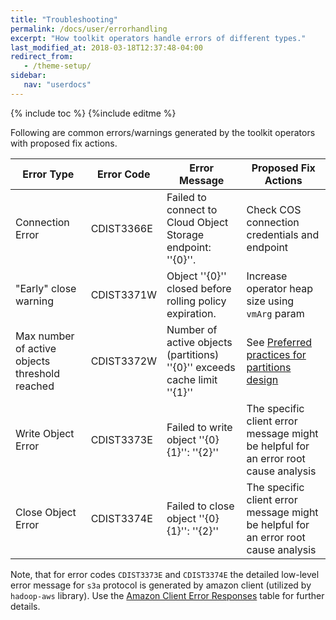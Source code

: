 ```yaml
---
title: "Troubleshooting"
permalink: /docs/user/errorhandling
excerpt: "How toolkit operators handle errors of different types."
last_modified_at: 2018-03-18T12:37:48-04:00
redirect_from:
   - /theme-setup/
sidebar:
   nav: "userdocs"
---
```

{% include toc %}
{%include editme %}

Following are common errors/warnings generated by the toolkit operators 
with proposed fix actions. 

| Error Type	                                 |Error Code |Error Message							                       | Proposed Fix Actions                           |
|------------------------------------------------|-----------|-------------------------------------------------------------|------------------------------------------------| 
| Connection Error	                             |CDIST3366E | Failed to connect to Cloud Object Storage endpoint: ''{0}''.| Check COS connection credentials and endpoint  | 
| "Early" close warning                          |CDIST3371W | Object ''{0}'' closed before rolling policy expiration.     | Increase operator heap size using `vmArg` param| 
| Max number of active objects threshold reached |CDIST3372W | Number of active objects (partitions) ''{0}'' exceeds cache limit ''{1}''| See [Preferred practices for partitions design](https://ibmstreams.github.io/streamsx.objectstorage/docs/user/sinkoperatorsoverview/#parquet-storage-format---preferred-practices-for-partitions-design)| 
| Write Object Error                             |CDIST3373E | Failed to write object ''{0}{1}'': ''{2}''                  | The specific client error message might be helpful for an error root cause analysis |
| Close Object Error                             |CDIST3374E | Failed to close object ''{0}{1}'': ''{2}''                  | The specific client error message might be helpful for an error root cause analysis |

Note, that for error codes `CDIST3373E` and `CDIST3374E` the detailed low-level error message for `s3a` protocol is 
generated by amazon client (utilized by `hadoop-aws` library).
Use the [Amazon Client Error Responses](https://docs.aws.amazon.com/AmazonS3/latest/API/ErrorResponses.html#ErrorCodeList) table for further details.

